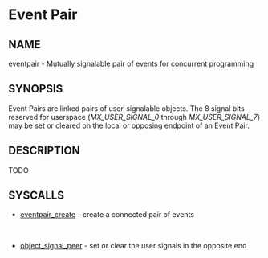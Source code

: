 # Event Pair

## NAME

eventpair - Mutually signalable pair of events for concurrent programming

## SYNOPSIS

Event Pairs are linked pairs of user-signalable objects. The 8 signal
bits reserved for userspace (*MX_USER_SIGNAL_0* through
*MX_USER_SIGNAL_7*) may be set or cleared on the local or opposing
endpoint of an Event Pair.

## DESCRIPTION

TODO

## SYSCALLS

+ [eventpair_create](../syscalls/eventpair_create.md) - create a connected pair of events

<br>

+ [object_signal_peer](../syscalls/object_signal.md) - set or clear the user signals in the opposite end
